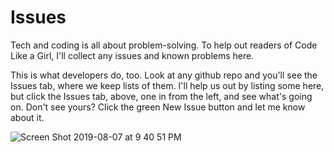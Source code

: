 # Issues
Tech and coding is all about problem-solving. To help out readers of Code Like a Girl, I'll collect any issues and known problems here. 

This is what developers do, too. Look at any github repo and you'll see the Issues tab, where we keep lists of them. I'll help us out by listing some here, but click the Issues tab, above, one in from the left, and see what's going on. Don't see yours? Click the green New Issue button and let me know about it. 

![Screen Shot 2019-08-07 at 9 40 51 PM](https://user-images.githubusercontent.com/50973555/62669110-6a1e2100-b95c-11e9-85b5-d6e0adaf0927.png)

